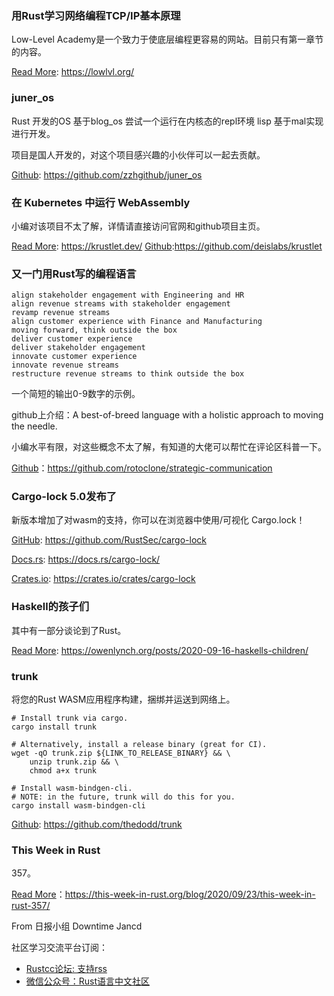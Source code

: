 ### 用Rust学习网络编程TCP/IP基本原理

Low-Level Academy是一个致力于使底层编程更容易的网站。目前只有第一章节的内容。

[Read More](https://lowlvl.org/): https://lowlvl.org/


### juner_os

Rust 开发的OS 基于blog_os 尝试一个运行在内核态的repl环境 lisp 基于mal实现进行开发。

项目是国人开发的，对这个项目感兴趣的小伙伴可以一起去贡献。

[Github](https://github.com/zzhgithub/juner_os): https://github.com/zzhgithub/juner_os

### 在 Kubernetes 中运行 WebAssembly

小编对该项目不太了解，详情请直接访问官网和github项目主页。

[Read More](https://krustlet.dev/): https://krustlet.dev/
[Github](https://github.com/deislabs/krustlet):https://github.com/deislabs/krustlet

### 又一门用Rust写的编程语言
```
align stakeholder engagement with Engineering and HR
align revenue streams with stakeholder engagement
revamp revenue streams
align customer experience with Finance and Manufacturing
moving forward, think outside the box
deliver customer experience
deliver stakeholder engagement
innovate customer experience
innovate revenue streams
restructure revenue streams to think outside the box
```
一个简短的输出0-9数字的示例。

github上介绍：A best-of-breed language with a holistic approach to moving the needle.

小编水平有限，对这些概念不太了解，有知道的大佬可以帮忙在评论区科普一下。

[Github](https://github.com/rotoclone/strategic-communication)：https://github.com/rotoclone/strategic-communication

### Cargo-lock 5.0发布了

新版本增加了对wasm的支持，你可以在浏览器中使用/可视化 Cargo.lock！

[GitHub](https://github.com/RustSec/cargo-lock): https://github.com/RustSec/cargo-lock

[Docs.rs](https://docs.rs/cargo-lock/): https://docs.rs/cargo-lock/

[Crates.io](https://crates.io/crates/cargo-lock): https://crates.io/crates/cargo-lock


### Haskell的孩子们

其中有一部分谈论到了Rust。

[Read More](https://owenlynch.org/posts/2020-09-16-haskells-children/): https://owenlynch.org/posts/2020-09-16-haskells-children/


### trunk

将您的Rust WASM应用程序构建，捆绑并运送到网络上。

```
# Install trunk via cargo.
cargo install trunk

# Alternatively, install a release binary (great for CI).
wget -qO trunk.zip ${LINK_TO_RELEASE_BINARY} && \
    unzip trunk.zip && \
    chmod a+x trunk

# Install wasm-bindgen-cli.
# NOTE: in the future, trunk will do this for you.
cargo install wasm-bindgen-cli
```

[Github](https://github.com/thedodd/trunk): https://github.com/thedodd/trunk


### This Week in Rust

357。

[Read More](https://this-week-in-rust.org/blog/2020/09/23/this-week-in-rust-357/)：https://this-week-in-rust.org/blog/2020/09/23/this-week-in-rust-357/

From 日报小组 Downtime Jancd

社区学习交流平台订阅：

- [Rustcc论坛: 支持rss](https://rustcc.cn/)
- [微信公众号：Rust语言中文社区](https://rustcc.cn/article?id=ed7c9379-d681-47cb-9532-0db97d883f62)